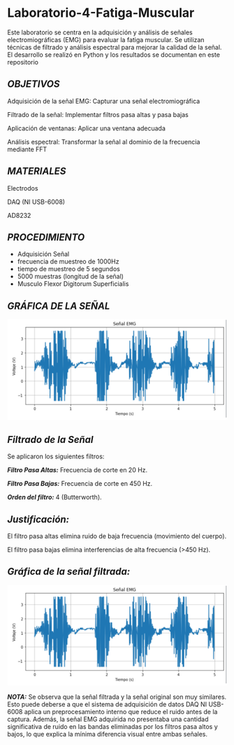 # Laboratorio-4-Fatiga-Muscular
Este laboratorio se centra en la adquisición y análisis de señales electromiográficas (EMG) para evaluar la fatiga muscular. Se utilizan técnicas de filtrado y análisis espectral para mejorar la calidad de la señal. El desarrollo se realizó en Python y los resultados se documentan en este repositorio

## ***OBJETIVOS***
Adquisición de la señal EMG: Capturar una señal electromiográfica

Filtrado de la señal: Implementar filtros pasa altas y pasa bajas

Aplicación de ventanas: Aplicar una ventana adecuada

Análisis espectral: Transformar la señal al dominio de la frecuencia mediante FFT
## ***MATERIALES***
Electrodos

DAQ (NI USB-6008)

AD8232
## ***PROCEDIMIENTO*** 
- Adquisición Señal
- frecuencia de muestreo de 1000Hz
- tiempo de muestreo de 5 segundos 
- 5000 muestras (longitud de la señal)
- Musculo  Flexor Digitorum Superficialis


## ***GRÁFICA DE LA SEÑAL***

![image](https://github.com/SofiaCardona-05/Laboratorio-4-Fatiga-Muscular/blob/main/Captura%20de%20pantalla%202025-03-25%20235419.png)

## ***Filtrado de la Señal***
Se aplicaron los siguientes filtros:

***Filtro Pasa Altas:*** Frecuencia de corte en 20 Hz.

***Filtro Pasa Bajas:*** Frecuencia de corte en 450 Hz.

***Orden del filtro:*** 4 (Butterworth).

## ***Justificación:***
El filtro pasa altas elimina ruido de baja frecuencia (movimiento del cuerpo).

El filtro pasa bajas elimina interferencias de alta frecuencia (>450 Hz).

## ***Gráfica de la señal filtrada:***

![image](https://github.com/SofiaCardona-05/Laboratorio-4-Fatiga-Muscular/blob/main/Captura%20de%20pantalla%202025-03-25%20235419.png)

***NOTA:*** Se observa que la señal filtrada y la señal original son muy similares. Esto puede deberse a que el sistema de adquisición de datos DAQ NI USB-6008 aplica un preprocesamiento interno que reduce el ruido antes de la captura. Además, la señal EMG adquirida no presentaba una cantidad significativa de ruido en las bandas eliminadas por los filtros pasa altos y bajos, lo que explica la mínima diferencia visual entre ambas señales.



